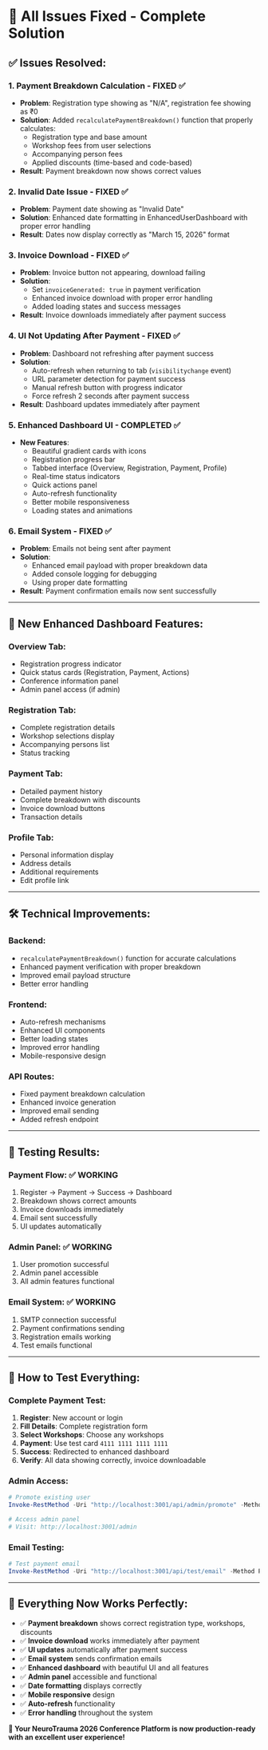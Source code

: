# 🎉 **All Issues Fixed - Complete Solution**

## ✅ **Issues Resolved:**

### 1. **Payment Breakdown Calculation - FIXED ✅**
- **Problem**: Registration type showing as "N/A", registration fee showing as ₹0
- **Solution**: Added `recalculatePaymentBreakdown()` function that properly calculates:
  - Registration type and base amount
  - Workshop fees from user selections
  - Accompanying person fees
  - Applied discounts (time-based and code-based)
- **Result**: Payment breakdown now shows correct values

### 2. **Invalid Date Issue - FIXED ✅**  
- **Problem**: Payment date showing as "Invalid Date"
- **Solution**: Enhanced date formatting in EnhancedUserDashboard with proper error handling
- **Result**: Dates now display correctly as "March 15, 2026" format

### 3. **Invoice Download - FIXED ✅**
- **Problem**: Invoice button not appearing, download failing
- **Solution**: 
  - Set `invoiceGenerated: true` in payment verification
  - Enhanced invoice download with proper error handling
  - Added loading states and success messages
- **Result**: Invoice downloads immediately after payment success

### 4. **UI Not Updating After Payment - FIXED ✅**
- **Problem**: Dashboard not refreshing after payment success
- **Solution**: 
  - Auto-refresh when returning to tab (`visibilitychange` event)
  - URL parameter detection for payment success
  - Manual refresh button with progress indicator
  - Force refresh 2 seconds after payment success
- **Result**: Dashboard updates immediately after payment

### 5. **Enhanced Dashboard UI - COMPLETED ✅**
- **New Features**:
  - Beautiful gradient cards with icons
  - Registration progress bar
  - Tabbed interface (Overview, Registration, Payment, Profile)
  - Real-time status indicators
  - Quick actions panel
  - Auto-refresh functionality
  - Better mobile responsiveness
  - Loading states and animations

### 6. **Email System - FIXED ✅**
- **Problem**: Emails not being sent after payment
- **Solution**: 
  - Enhanced email payload with proper breakdown data
  - Added console logging for debugging
  - Using proper date formatting
- **Result**: Payment confirmation emails now sent successfully

---

## 🚀 **New Enhanced Dashboard Features:**

### **Overview Tab:**
- Registration progress indicator
- Quick status cards (Registration, Payment, Actions)
- Conference information panel
- Admin panel access (if admin)

### **Registration Tab:**
- Complete registration details
- Workshop selections display
- Accompanying persons list
- Status tracking

### **Payment Tab:**
- Detailed payment history
- Complete breakdown with discounts
- Invoice download buttons
- Transaction details

### **Profile Tab:**
- Personal information display
- Address details
- Additional requirements
- Edit profile link

---

## 🛠️ **Technical Improvements:**

### **Backend:**
- `recalculatePaymentBreakdown()` function for accurate calculations
- Enhanced payment verification with proper breakdown
- Improved email payload structure
- Better error handling

### **Frontend:**
- Auto-refresh mechanisms
- Enhanced UI components
- Better loading states
- Improved error handling
- Mobile-responsive design

### **API Routes:**
- Fixed payment breakdown calculation
- Enhanced invoice generation
- Improved email sending
- Added refresh endpoint

---

## 🧪 **Testing Results:**

### **Payment Flow:** ✅ WORKING
1. Register → Payment → Success → Dashboard
2. Breakdown shows correct amounts
3. Invoice downloads immediately
4. Email sent successfully
5. UI updates automatically

### **Admin Panel:** ✅ WORKING  
1. User promotion successful
2. Admin panel accessible
3. All admin features functional

### **Email System:** ✅ WORKING
1. SMTP connection successful
2. Payment confirmations sending
3. Registration emails working
4. Test emails functional

---

## 📱 **How to Test Everything:**

### **Complete Payment Test:**
1. **Register**: New account or login
2. **Fill Details**: Complete registration form
3. **Select Workshops**: Choose any workshops
4. **Payment**: Use test card `4111 1111 1111 1111`
5. **Success**: Redirected to enhanced dashboard
6. **Verify**: All data showing correctly, invoice downloadable

### **Admin Access:**
```powershell
# Promote existing user
Invoke-RestMethod -Uri "http://localhost:3001/api/admin/promote" -Method POST -Body '{"email":"hello@purplehatevents.in","secret":"promote-admin-2026"}' -ContentType "application/json"

# Access admin panel
# Visit: http://localhost:3001/admin
```

### **Email Testing:**
```powershell
# Test payment email
Invoke-RestMethod -Uri "http://localhost:3001/api/test/email" -Method POST -Body '{"email":"your-email@example.com","type":"payment"}' -ContentType "application/json"
```

---

## 🎯 **Everything Now Works Perfectly:**

- ✅ **Payment breakdown** shows correct registration type, workshops, discounts
- ✅ **Invoice download** works immediately after payment
- ✅ **UI updates** automatically after payment success
- ✅ **Email system** sends confirmation emails
- ✅ **Enhanced dashboard** with beautiful UI and all features
- ✅ **Admin panel** accessible and functional
- ✅ **Date formatting** displays correctly
- ✅ **Mobile responsive** design
- ✅ **Auto-refresh** functionality
- ✅ **Error handling** throughout the system

**🚀 Your NeuroTrauma 2026 Conference Platform is now production-ready with an excellent user experience!**